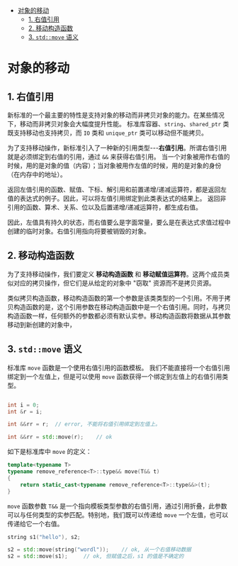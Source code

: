 - [对象的移动](#对象的移动)
  - [1. 右值引用](#1-右值引用)
  - [2. 移动构造函数](#2-移动构造函数)
  - [3. `std::move` 语义](#3-stdmove-语义)

# 对象的移动

## 1. 右值引用

新标准的一个最主要的特性是支持对象的移动而非拷贝对象的能力。在某些情况下，移动而非拷贝对象会大幅度提升性能。
标准库容器、`string`、`shared_ptr` 类既支持移动也支持拷贝，而 `IO` 类和 `unique_ptr` 类可以移动但不能拷贝。

为了支持移动操作，新标准引入了一种新的引用类型---**右值引用**。所谓右值引用就是必须绑定到右值的引用，通过 `&&` 来获得右值引用。
当一个对象被用作右值的时候，用的是对象的值（内容）；当对象被用作左值的时候，用的是对象的身份（在内存中的地址）。

返回左值引用的函数、赋值、下标、解引用和前置递增/递减运算符，都是返回左值的表达式的例子。因此，可以将左值引用绑定到此类表达式的结果上。
返回非引用的函数、算术、关系、位以及后置递增/递减运算符，都生成右值。

因此，左值具有持久的状态，而右值要么是字面常量，要么是在表达式求值过程中创建的临时对象。右值引用指向将要被销毁的对象。

## 2. 移动构造函数

为了支持移动操作，我们要定义 **移动构造函数** 和 **移动赋值运算符**。这两个成员类似对应的拷贝操作，但它们是从给定的对象中 "窃取" 资源而不是拷贝资源。

类似拷贝构造函数，移动构造函数的第一个参数是该类类型的一个引用。不用于拷贝构造函数的是，这个引用参数在移动构造函数中是一个右值引用。同时，与拷贝构造函数一样，任何额外的参数都必须有默认实参。移动构造函数将数据从其参数移动到新创建的对象中，

## 3. `std::move` 语义

标准库 `move` 函数是一个使用右值引用的函数模板。
我们不能直接将一个右值引用绑定到一个左值上，但是可以使用 `move` 函数获得一个绑定到左值上的右值引用类型。

```cpp

int i = 0;
int &r = i;

int &&rr = r;  // error, 不能将右值引用绑定到左值上。

int &&rr = std::move(r);    // ok

```
如下是标准库中 `move` 的定义：

```cpp
template<typename T>
typename remove_reference<T>::type&& move(T&& t)
{
    return static_cast<typename remove_reference<T>::type&&>(t);
}

```

`move` 函数参数 `T&&` 是一个指向模板类型参数的右值引用，通过引用折叠，此参数可以与任何类型的实参匹配。特别地，我们既可以传递给 `move` 一个左值，也可以传递给它一个右值。

```cpp
string s1("hello"), s2;

s2 = std::move(string("wordl"));    // ok, 从一个右值移动数据
s2 = std::move(s1);     // ok, 但赋值之后，s1 的值是不确定的

```


